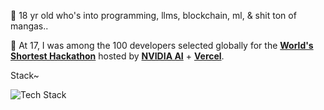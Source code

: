👾 18 yr old who's into programming, llms, blockchain, ml, & shit ton of mangas..

🌌 At 17, I was among the 100 developers selected globally for the **[World's Shortest Hackathon](https://shortest-hackathon.vercel.app/)** hosted by **[NVIDIA AI](https://x.com/NVIDIAAI)** + **[Vercel](https://x.com/vercel)**. 

Stack~ 

<div align="left">
<img src="https://skillicons.dev/icons?i=cpp,rust,python,js,ts,java,mysql,nodejs,figma,git" alt="Tech Stack" />
</div>
